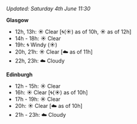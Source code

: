 *Updated: Saturday 4th June 11:30*

**Glasgow**

* 12h, 13h: :sunny: Clear [:cyclone:(:sunny:) as of 10h, :sunny: as of 12h]
* 14h - 18h: :sunny: Clear
* 19h: :cyclone: Windy (:sunny:)
* 20h, 21h: :sunny: Clear [:cloud: as of 11h]
* 22h, 23h: :cloud: Cloudy

**Edinburgh**

* 12h - 15h: :sunny: Clear
* 16h: :sunny: Clear [:cyclone:(:sunny:) as of 10h]
* 17h - 19h: :sunny: Clear
* 20h: :sunny: Clear [:cloud: as of 10h]
* 21h - 23h: :cloud: Cloudy
